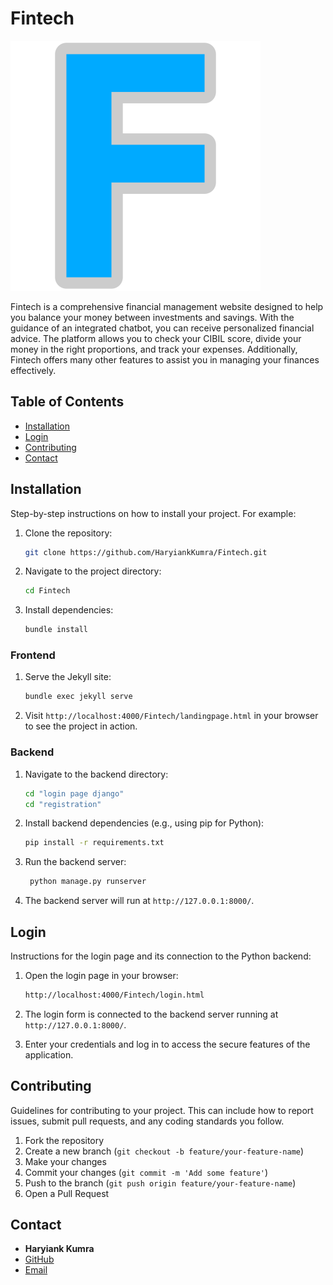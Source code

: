 # Fintech

![Fintech Logo](hacky/Monances/images/logo.svg)

Fintech is a comprehensive financial management website designed to help you balance your money between investments and savings. With the guidance of an integrated chatbot, you can receive personalized financial advice. The platform allows you to check your CIBIL score, divide your money in the right proportions, and track your expenses. Additionally, Fintech offers many other features to assist you in managing your finances effectively.

## Table of Contents

- [Installation](#installation)
- [Login](#login)
- [Contributing](#contributing)
- [Contact](#contact)

## Installation

Step-by-step instructions on how to install your project. For example:

1. Clone the repository:
    ```sh
    git clone https://github.com/HaryiankKumra/Fintech.git
    ```
2. Navigate to the project directory:
    ```sh
    cd Fintech
    ```
3. Install dependencies:
    ```sh
    bundle install
    ```


### Frontend

1. Serve the Jekyll site:
    ```sh
    bundle exec jekyll serve
    ```

2. Visit `http://localhost:4000/Fintech/landingpage.html` in your browser to see the project in action.

### Backend

1. Navigate to the backend directory:
    ```sh
    cd "login page django"
    cd "registration" 
    ```

2. Install backend dependencies (e.g., using pip for Python):
    ```sh
    pip install -r requirements.txt
    ```

3. Run the backend server:

   ```sh
    python manage.py runserver
    ```

4. The backend server will run at `http://127.0.0.1:8000/`.

## Login

Instructions for the login page and its connection to the Python backend:

1. Open the login page in your browser:
    ```sh
    http://localhost:4000/Fintech/login.html
    ```

2. The login form is connected to the backend server running at `http://127.0.0.1:8000/`.

3. Enter your credentials and log in to access the secure features of the application.

## Contributing

Guidelines for contributing to your project. This can include how to report issues, submit pull requests, and any coding standards you follow.

1. Fork the repository
2. Create a new branch (`git checkout -b feature/your-feature-name`)
3. Make your changes
4. Commit your changes (`git commit -m 'Add some feature'`)
5. Push to the branch (`git push origin feature/your-feature-name`)
6. Open a Pull Request

## Contact

- **Haryiank Kumra**
- [GitHub](https://github.com/HaryiankKumra)
- [Email](mailto:hkumra_be23@thapar.edu)
